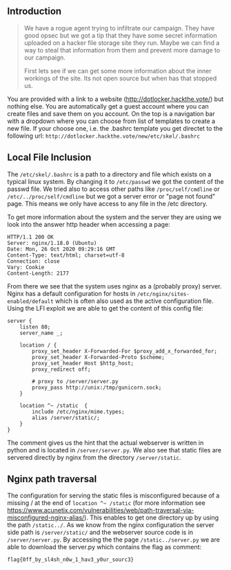 ## Introduction
> We have a rogue agent trying to infiltrate our campaign. They have good opsec but we got a tip that they have some secret information uploaded on a hacker file storage site they run. Maybe we can find a way to steal that information from them and prevent more damage to our campaign.
> 
> First lets see if we can get some more information about the inner workings of the site. Its not open source but when has that stopped us.

You are provided with a link to a website (http://dotlocker.hackthe.vote/) but nothing else. You are automatically get a guest account where you can create files and save them on you account.
On the top is a navigation bar with a dropdown where you can choose from list of templates to create a new file. If your choose one, i.e. the .bashrc template you get directet to the following url: `http://dotlocker.hackthe.vote/new/etc/skel/.bashrc`

## Local File Inclusion
The `/etc/skel/.bashrc` is a path to a directory and file which exists on a typical linux system. By changing it to `/etc/passwd` we got the content of the passwd file. We tried also to access other paths like `/proc/self/cmdline` or `/etc/../proc/self/cmdline` but we got a server error or "page not found" page. This means we only have access to any file in the /etc directory.

To get more information about the system and the server they are using we look into the answer http header when accessing a page:

```
HTTP/1.1 200 OK
Server: nginx/1.18.0 (Ubuntu)
Date: Mon, 26 Oct 2020 09:29:16 GMT
Content-Type: text/html; charset=utf-8
Connection: close
Vary: Cookie
Content-Length: 2177
```
From there we see that the system uses nginx as a (probably proxy) server. Nginx has a default configuration for hosts in `/etc/nginx/sites-enabled/default` which is often also used as the active configuration file. Using the LFI exploit we are able to get the content of this config file:

```
server {
    listen 80;
    server_name _;

    location / {
        proxy_set_header X-Forwarded-For $proxy_add_x_forwarded_for;
        proxy_set_header X-Forwarded-Proto $scheme;
        proxy_set_header Host $http_host;
        proxy_redirect off;

        # proxy to /server/server.py
        proxy_pass http://unix:/tmp/gunicorn.sock;
    }

    location ^~ /static  {
        include /etc/nginx/mime.types;
        alias /server/static/;
    }
}
```

The comment gives us the hint that the actual webserver is written in python and is located in `/server/server.py`. We also see that static files are servered directly by nginx from the directory `/server/static`.

## Nginx path traversal
The configuration for serving the static files is misconfigured because of a missing / at the end of `location ^~ /static` (for more information see https://www.acunetix.com/vulnerabilities/web/path-traversal-via-misconfigured-nginx-alias/). This enables to get one directory up by using the path `/static../`. As we know from the nginx configuration the server side path is `/server/static/` and the webserver source code is in `/server/server.py`. By accessing the the page `/static../server.py` we are able to download the server.py which contains the flag as comment:

`flag{0ff_by_sl4sh_n0w_1_hav3_y0ur_sourc3}`
